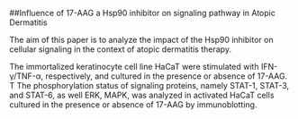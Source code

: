 ##Influence of 17-AAG a Hsp90 inhibitor on signaling pathway in Atopic Dermatitis

The aim of this paper is to analyze the impact of the Hsp90 inhibitor on cellular signaling in the context of atopic dermatitis therapy.

The immortalized keratinocyte cell line HaCaT were stimulated with IFN-γ/TNF-α, respectively, and cultured in the presence or absence of 17-AAG. T
The phosphorylation status of signaling proteins, namely STAT-1, STAT-3, and STAT-6, as well ERK, MAPK, was analyzed in activated HaCaT cells cultured in the presence or absence of 17-AAG by immunoblotting.

